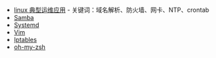 #

- [linux 典型运维应用](linux-base-ops.md) - 关键词：域名解析、防火墙、网卡、NTP、crontab
- [Samba](samba.md)
- [Systemd](systemd.md)
- [Vim](vim.md)
- [Iptables](iptables.md)
- [oh-my-zsh](zsh.md)
